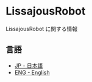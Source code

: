 # LissajousRobot
LissajousRobot に関する情報
## 言語
- [JP - 日本語](https://github.com/LissajousRobot/LissajousRobot/blob/master/README_jp.md)
- [ENG - English](https://github.com/LissajousRobot/LissajousRobot/blob/master/README.md)
